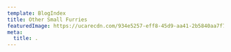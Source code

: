 ```yaml
---
template: BlogIndex
title: Other Small Furries
featuredImage: https://ucarecdn.com/934e5257-eff8-45d9-aa41-2b5840aa7f7d/-/crop/1536x900/0,483/-/preview/
meta:
  title: .
---
```

